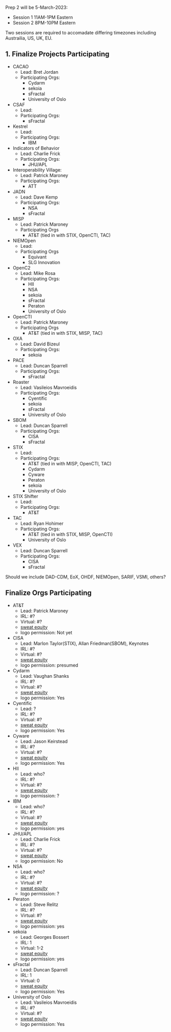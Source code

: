Prep 2 will be 5-March-2023:
- Session 1 11AM-1PM Eastern
- Session 2 8PM-10PM Eastern

Two sessions are required to accomadate differing timezones including Austrailia, US, UK, EU.

## 1. Finalize Projects Participating
- CACAO
   + Lead: Bret Jordan
   + Participating Orgs:
      * Cydarm
      * sekoia
      * sFractal
      * University of Oslo
- CSAF
   + Lead: 
   + Participating Orgs:
      * sFractal
- Kestrel
   + Lead: 
   + Participating Orgs:
      * IBM
- Indicators of Behavior
   + Lead: Charlie Frick
   + Participating Orgs:
      * JHU/APL
- Interoperability Village:
   + Lead: Patrick Maroney
   + Participating Orgs:
      * ATT
- JADN
   + Lead: Dave Kemp
   + Participating Orgs:
      * NSA
      * sFractal
- MISP
   + Lead: Patrick Maroney
   + Participating Orgs
      * AT&T (tied in with STIX, OpenCTI, TAC)
- NIEMOpen
   + Lead: 
   + Participating Orgs
      * Equivant
      * SLG Innovation
- OpenC2
   + Lead: Mike Rosa
   + Participating Orgs:
      * HII
      * NSA
      * sekoia
      * sFractal
      * Peraton
      * University of Oslo
- OpenCTI
   + Lead: Patrick Maroney
   + Participating Orgs
      * AT&T (tied in with STIX, MISP, TAC)
- OXA
   + Lead: David Bizeul
   + Participating Orgs:
      * sekoia
- PACE
   + Lead: Duncan Sparrell
   + Participating Orgs:
      * sFractal
- Roaster
   + Lead: Vasileios Mavroeidis
   + Participating Orgs:
      * Cyentific
      * sekoia
      * sFractal
      * University of Oslo
- SBOM
   + Lead: Duncan Sparrell
   + Participating Orgs:
      * CISA
      * sFractal
- STIX
   + Lead: 
   + Participating Orgs:
      * AT&T (tied in with MISP, OpenCTI, TAC)
      * Cydarm
      * Cyware
      * Peraton
      * sekoia
      * University of Oslo
- STIX Shifter
   + Lead: 
   + Participating Orgs:
      * AT&T
- TAC
   + Lead: Ryan Hohimer
   + Participating Orgs:
      * AT&T (tied in with STIX, MISP, OpenCTI)
      * University of Oslo
- VEX
   + Lead: Duncan Sparrell
   + Participating Orgs:
      * CISA
      * sFractal


Should we include DAD-CDM, EoX, OHDF, NIEMOpen, SARIF, VSMI, others?

## Finalize Orgs Participating
- AT&T
   + Lead: Patrick Maroney
   + IRL: #?
   + Virtual: #?
   + [sweat equity](../SweatEquity/ATT/README.md)
   + logo permission: Not yet
- CISA
   + Lead: Marlon Taylor(STIX), Allan Friedman(SBOM), Keynotes
   + IRL: #?
   + Virtual: #?
   + [sweat equity](../SweatEquity/CISA/README.md)
   + logo permission: presumed
- Cydarm
   + Lead: Vaughan Shanks
   + IRL: #?
   + Virtual: #?
   + [sweat equity](../SweatEquity/Cydarm/README.md)
   + logo permission: Yes
- Cyentific
   + Lead: ?
   + IRL: #?
   + Virtual: #?
   + [sweat equity](../SweatEquity/Cyentific/README.md)
   + logo permission: Yes
- Cyware
   + Lead: Jason Keirstead
   + IRL: #?
   + Virtual: #?
   + [sweat equity](../SweatEquity/Cyware/README.md)
   + logo permission: Yes
- HII
   + Lead: who?
   + IRL: #?
   + Virtual: #?
   + [sweat equity](../SweatEquity/HII/README.md)
   + logo permission: ?
- IBM
   + Lead: who?
   + IRL: #?
   + Virtual: #?
   + [sweat equity](../SweatEquity/IBM/README.md)
   + logo permission: yes
- JHU/APL
   + Lead: Charlie Frick
   + IRL: #?
   + Virtual: #?
   + [sweat equity](../SweatEquity/JHUAPL/README.md)
   + logo permission: No
- NSA
   + Lead: who?
   + IRL: #?
   + Virtual: #?
   + [sweat equity](../SweatEquity/NSA/README.md)
   + logo permission: ?
- Peraton
   + Lead: Steve Relitz
   + IRL: #? 
   + Virtual: #?
   + [sweat equity](../SweatEquity/Peraton/README.md)
   + logo permission: yes
- sekoia
   + Lead: Georges Bossert
   + IRL: 1
   + Virtual: 1-2
   + [sweat equity](../SweatEquity/sekoia/README.md)
   + logo permission: yes
- sFractal
   + Lead: Duncan Sparrell
   + IRL: 1
   + Virtual: 0
   + [sweat equity](../SweatEquity/sFractal/README.md)
   + logo permission: Yes
- University of Oslo
   + Lead: Vasileios Mavroeidis
   + IRL: #?
   + Virtual: #?
   + [sweat equity](../SweatEquity/UiO/README.md)
   + logo permission: Yes

